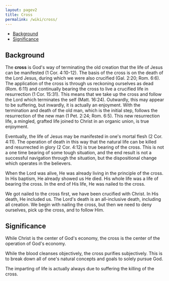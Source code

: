 ```yaml
---
layout: pagev2
title: Cross
permalink: /wiki/cross/
---
```

- [Background](#background)
- [Significance](#significance)

## Background

The **cross** is God's way of terminating the old creation that the life of Jesus can be manifested (1 Cor. 4:10-12). The basis of the cross is on the death of the Lord Jesus, during which we were also crucified (Gal. 2:20; Rom. 6:6). The application of the cross is through us reckoning ourselves as dead (Rom. 6:11) and continually bearing the cross to live a crucified life in resurrection (1 Cor. 15:31). This means that we take up the cross and follow the Lord which terminates the self (Matt. 16:24). Outwardly, this may appear to be suffering, but inwardly, it is actually an enjoyment. With the termination and death of the old man, which is the initial step, follows the resurrection of the new man (1 Pet. 2:24; Rom. 6:5). This new resurrection life, a mingled, grafted life joined to Christ in an organic union, is true enjoyment. 

Eventually, the life of Jesus may be manifested in one's mortal flesh (2 Cor. 4:11). The operation of death in this way that the natural life can be killed and resurrected in glory (2 Cor. 4:12) is true bearing of the cross. This is not a one time bearing of some tough situation, and the end result is not a successful navigation through the situation, but the dispositional change which operates in the believers.   

When the Lord was alive, He was already living in the principle of the cross. In His baptism, He already showed us He died. His whole life was a life of bearing the cross. In the end of His life, He was nailed to the cross. 

We got nailed to the cross first, we have been crucified with Christ. In His death, He included us. The Lord's death is an all-inclusive death, including all creation. We begin with nailing the cross, but then we need to deny ourselves, pick up the cross, and to follow Him.

## Significance

While Christ is the center of God's economy, the cross is the center of the operation of God's economy. 

While the blood cleanses objectively, the cross purifies subjectively. This is to break down all of one's natural concepts and goals to solely pursue God. 

The imparting of life is actually always due to suffering the killing of the cross.
